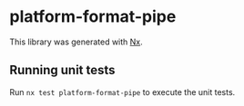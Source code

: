 # platform-format-pipe

This library was generated with [Nx](https://nx.dev).

## Running unit tests

Run `nx test platform-format-pipe` to execute the unit tests.
